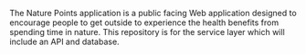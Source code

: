 The Nature Points application is a public facing Web application designed to encourage people to get outside to experience the health benefits from spending time in nature. This repository is for the service layer which will include an API and database.
